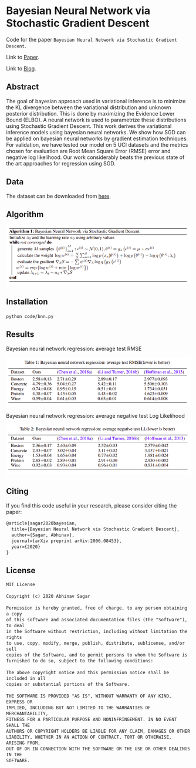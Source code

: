 # Bayesian Neural Network via Stochastic Gradient Descent
Code for the paper `Bayesian Neural Network via Stochastic Gradient Descent`.


Link to [Paper](https://abhinavsagar.github.io/files/bnn_sgd.pdf).

Link to [Blog](https://towardsdatascience.com/stochastic-gradient-descent-for-bayesian-neural-networks-90b783cea7fc).

## Abstract

The goal of bayesian approach used in variational inference is to minimize the KL
divergence between the variational distribution and unknown posterior distribution.
This is done by maximizing the Evidence Lower Bound (ELBO). A neural network
is used to parametrize these distributions using Stochastic Gradient Descent. This
work derives the variational inference models using bayesian neural networks. We
show how SGD can be applied on bayesian neural networks by gradient estimation
techniques. For validation, we have tested our model on 5 UCI datasets and the
metrics chosen for evaluation are Root Mean Square Error (RMSE) error and
negative log likelihood. Our work considerably beats the previous state of the art
approaches for regression using SGD.

## Data

The dataset can be downloaded from [here](https://archive.ics.uci.edu/ml/datasets.php?format=&task=reg&att=&area=&numAtt=&numIns=&type=&sort=nameUp&view=table).

## Algorithm

![roc-auc](images/img1.png)

## Installation

`python code/bnn.py`

## Results
 
Bayesian neural network regression: average test RMSE
 
![roc-auc](images/img2.png)

Bayesian neural network regression: average negative test Log Likelihood

![roc-auc](images/img3.png)

## Citing

If you find this code useful in your research, please consider citing the paper:

```
@article{sagar2020bayesian,
  title={Bayesian Neural Network via Stochastic Gradient Descent},
  author={Sagar, Abhinav},
  journal={arXiv preprint arXiv:2006.08453},
  year={2020}
}
```

## License

```
MIT License

Copyright (c) 2020 Abhinav Sagar

Permission is hereby granted, free of charge, to any person obtaining a copy
of this software and associated documentation files (the "Software"), to deal
in the Software without restriction, including without limitation the rights
to use, copy, modify, merge, publish, distribute, sublicense, and/or sell
copies of the Software, and to permit persons to whom the Software is
furnished to do so, subject to the following conditions:

The above copyright notice and this permission notice shall be included in all
copies or substantial portions of the Software.

THE SOFTWARE IS PROVIDED "AS IS", WITHOUT WARRANTY OF ANY KIND, EXPRESS OR
IMPLIED, INCLUDING BUT NOT LIMITED TO THE WARRANTIES OF MERCHANTABILITY,
FITNESS FOR A PARTICULAR PURPOSE AND NONINFRINGEMENT. IN NO EVENT SHALL THE
AUTHORS OR COPYRIGHT HOLDERS BE LIABLE FOR ANY CLAIM, DAMAGES OR OTHER
LIABILITY, WHETHER IN AN ACTION OF CONTRACT, TORT OR OTHERWISE, ARISING FROM,
OUT OF OR IN CONNECTION WITH THE SOFTWARE OR THE USE OR OTHER DEALINGS IN THE
SOFTWARE.
```
